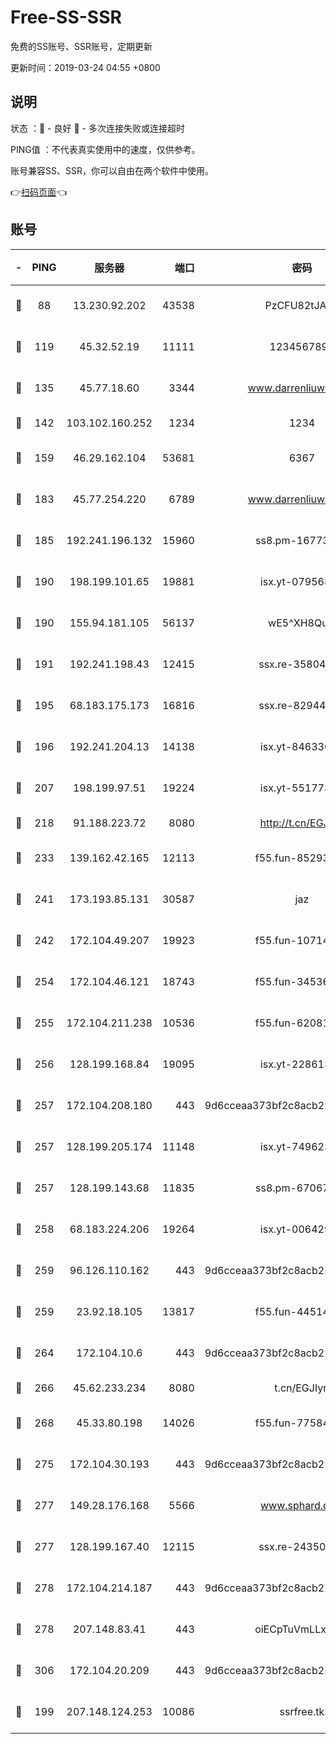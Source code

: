 # Free-SS-SSR

免费的SS账号、SSR账号，定期更新

更新时间：2019-03-24 04:55 +0800

## 说明

状态     ：🙂 - 良好 🙁 - 多次连接失败或连接超时

PING值   ：不代表真实使用中的速度，仅供参考。

账号兼容SS、SSR，你可以自由在两个软件中使用。

👉[扫码页面](https://liesauer.github.io/Free-SS-SSR/)👈

## 账号

|-|PING|服务器|端口|密码|加密方式|区域|
|:----:|:----:|:-----:|-----:|:----:|:----:|:----:|
|🙂|88|13.230.92.202|43538|PzCFU82tJAdZ|aes-256-cfb|JP|
|🙂|119|45.32.52.19|11111|1234567890|aes-256-cfb|JP|
|🙂|135|45.77.18.60|3344|www.darrenliuwei.com|aes-256-cfb|JP|
|🙂|142|103.102.160.252|1234|1234|rc4-md5|JP|
|🙂|159|46.29.162.104|53681|6367|aes-128-ctr|RU|
|🙂|183|45.77.254.220|6789|www.darrenliuwei.com|aes-256-cfb|SG|
|🙂|185|192.241.196.132|15960|ss8.pm-16773447|aes-256-cfb|US|
|🙂|190|198.199.101.65|19881|isx.yt-07956810|aes-256-cfb|US|
|🙂|190|155.94.181.105|56137|wE5^XH8Quw|aes-256-cfb|US|
|🙂|191|192.241.198.43|12415|ssx.re-35804966|aes-256-cfb|US|
|🙂|195|68.183.175.173|16816|ssx.re-82944807|aes-256-cfb|US|
|🙂|196|192.241.204.13|14138|isx.yt-84633628|aes-256-cfb|US|
|🙂|207|198.199.97.51|19224|isx.yt-55177306|aes-256-cfb|US|
|🙂|218|91.188.223.72|8080|http://t.cn/EGJIyrl|rc4-md5|RU|
|🙂|233|139.162.42.165|12113|f55.fun-85293047|aes-256-cfb|SG|
|🙂|241|173.193.85.131|30587|jaz|aes-256-cfb|US|
|🙂|242|172.104.49.207|19923|f55.fun-10714091|aes-256-cfb|SG|
|🙂|254|172.104.46.121|18743|f55.fun-34536533|aes-256-cfb|SG|
|🙂|255|172.104.211.238|10536|f55.fun-62081235|aes-256-cfb|US|
|🙂|256|128.199.168.84|19095|isx.yt-22861351|aes-256-cfb|SG|
|🙂|257|172.104.208.180|443|9d6cceaa373bf2c8acb22e60b6a58be6|aes-256-cfb|US|
|🙂|257|128.199.205.174|11148|isx.yt-74962394|aes-256-cfb|SG|
|🙂|257|128.199.143.68|11835|ss8.pm-67067139|aes-256-cfb|SG|
|🙂|258|68.183.224.206|19264|isx.yt-00642976|aes-256-cfb|SG|
|🙂|259|96.126.110.162|443|9d6cceaa373bf2c8acb22e60b6a58be6|aes-256-cfb|US|
|🙂|259|23.92.18.105|13817|f55.fun-44514106|aes-256-cfb|US|
|🙂|264|172.104.10.6|443|9d6cceaa373bf2c8acb22e60b6a58be6|aes-256-cfb|US|
|🙂|266|45.62.233.234|8080|t.cn/EGJIyrl|rc4-md5|CA|
|🙂|268|45.33.80.198|14026|f55.fun-77584907|aes-256-cfb|US|
|🙂|275|172.104.30.193|443|9d6cceaa373bf2c8acb22e60b6a58be6|aes-256-cfb|US|
|🙂|277|149.28.176.168|5566|www.sphard.com|aes-256-cfb|AU|
|🙂|277|128.199.167.40|12115|ssx.re-24350991|aes-256-cfb|SG|
|🙂|278|172.104.214.187|443|9d6cceaa373bf2c8acb22e60b6a58be6|aes-256-cfb|US|
|🙂|278|207.148.83.41|443|oiECpTuVmLLxk4Ts|aes-256-cfb|AU|
|🙂|306|172.104.20.209|443|9d6cceaa373bf2c8acb22e60b6a58be6|aes-256-cfb|US|
|🙂|199|207.148.124.253|10086|ssrfree.tk|aes-256-cfb|SG|
